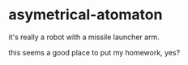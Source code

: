 # asymetrical-atomaton
it's really a robot with a missile launcher arm.


this seems a good place to put my homework, yes?
